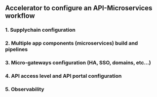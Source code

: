 ## Accelerator to configure an API-Microservices workflow

### 1. Supplychain configuration

### 2. Multiple app components (microservices) build and pipelines 

### 3. Micro-gateways configuration (HA, SSO, domains, etc...)

### 4. API access level and API portal configuration

### 5. Observability 


